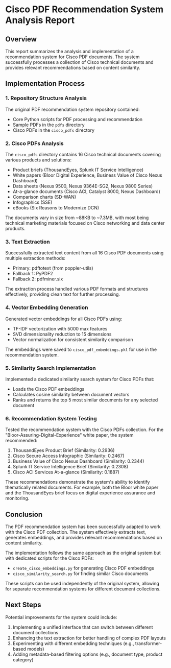 # Cisco PDF Recommendation System Analysis Report

## Overview
This report summarizes the analysis and implementation of a recommendation system for Cisco PDF documents. The system successfully processes a collection of Cisco technical documents and provides relevant recommendations based on content similarity.

## Implementation Process

### 1. Repository Structure Analysis
The original PDF recommendation system repository contained:
- Core Python scripts for PDF processing and recommendation
- Sample PDFs in the `pdfs` directory
- Cisco PDFs in the `cisco_pdfs` directory

### 2. Cisco PDFs Analysis
The `cisco_pdfs` directory contains 16 Cisco technical documents covering various products and solutions:
- Product briefs (ThousandEyes, Splunk IT Service Intelligence)
- White papers (Bloor Digital Experience, Business Value of Cisco Nexus Dashboard)
- Data sheets (Nexus 9500, Nexus 9364E-SG2, Nexus 9800 Series)
- At-a-glance documents (Cisco ACI, Catalyst 8000, Nexus Dashboard)
- Comparison charts (SD-WAN)
- Infographics (SSE)
- eBooks (Six Reasons to Modernize DCN)

The documents vary in size from ~88KB to ~7.3MB, with most being technical marketing materials focused on Cisco networking and data center products.

### 3. Text Extraction
Successfully extracted text content from all 16 Cisco PDF documents using multiple extraction methods:
- Primary: pdftotext (from poppler-utils)
- Fallback 1: PyPDF2
- Fallback 2: pdfminer.six

The extraction process handled various PDF formats and structures effectively, providing clean text for further processing.

### 4. Vector Embedding Generation
Generated vector embeddings for all Cisco PDFs using:
- TF-IDF vectorization with 5000 max features
- SVD dimensionality reduction to 15 dimensions
- Vector normalization for consistent similarity comparison

The embeddings were saved to `cisco_pdf_embeddings.pkl` for use in the recommendation system.

### 5. Similarity Search Implementation
Implemented a dedicated similarity search system for Cisco PDFs that:
- Loads the Cisco PDF embeddings
- Calculates cosine similarity between document vectors
- Ranks and returns the top 5 most similar documents for any selected document

### 6. Recommendation System Testing
Tested the recommendation system with the Cisco PDFs collection. For the "Bloor-Assuring-Digital-Experience" white paper, the system recommended:

1. ThousandEyes Product Brief (Similarity: 0.2936)
2. Cisco Secure Access Infographic (Similarity: 0.2467)
3. Business Value of Cisco Nexus Dashboard (Similarity: 0.2344)
4. Splunk IT Service Intelligence Brief (Similarity: 0.2308)
5. Cisco ACI Services At-a-glance (Similarity: 0.1887)

These recommendations demonstrate the system's ability to identify thematically related documents. For example, both the Bloor white paper and the ThousandEyes brief focus on digital experience assurance and monitoring.

## Conclusion
The PDF recommendation system has been successfully adapted to work with the Cisco PDF collection. The system effectively extracts text, generates embeddings, and provides relevant recommendations based on content similarity.

The implementation follows the same approach as the original system but with dedicated scripts for the Cisco PDFs:
- `create_cisco_embeddings.py` for generating Cisco PDF embeddings
- `cisco_similarity_search.py` for finding similar Cisco documents

These scripts can be used independently of the original system, allowing for separate recommendation systems for different document collections.

## Next Steps
Potential improvements for the system could include:
1. Implementing a unified interface that can switch between different document collections
2. Enhancing the text extraction for better handling of complex PDF layouts
3. Experimenting with different embedding techniques (e.g., transformer-based models)
4. Adding metadata-based filtering options (e.g., document type, product category)
